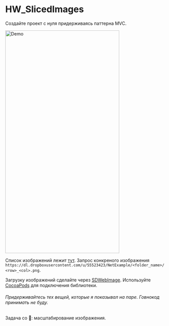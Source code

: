 # HW_SlicedImages

Создайте проект с нуля придерживаясь паттерна MVC.

<img src="https://raw.githubusercontent.com/AlexandrGraschenkov/HW_SlicedImages/master/Example.gif" alt="Demo" width="359" height="704" />

Список изображений лежит [тут](https://dl.dropboxusercontent.com/u/55523423/NetExample/ListImages.json). Запрос конкреного изображения `https://dl.dropboxusercontent.com/u/55523423/NetExample/<folder_name>/<row>_<col>.png`.

Загрузку изображений сделайте через [SDWebImage](https://raw.githubusercontent.com/AlexandrGraschenkov/HW_SlicedImages/master/Example.gif). Используйте [CocoaPods](http://cocoapods.org/) для подключения библиотеки.

###### Придерживайтесь тех вещей, которые я показывал на паре. Говнокод принимать не буду.

Задача со :star2:: масштабирование изображения.
